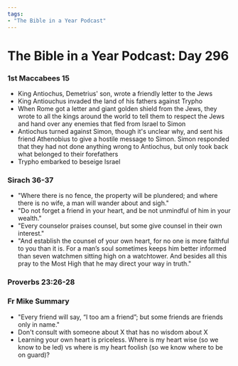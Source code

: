 ```yaml
---
tags:
- "The Bible in a Year Podcast"
---
```


# The Bible in a Year Podcast: Day 296

### 1st Maccabees 15
- King Antiochus, Demetrius' son, wrote a friendly letter to the Jews  
- King Antiouchus invaded the land of his fathers against Trypho
- When Rome got a letter and giant golden shield from the Jews, they wrote
to all the kings around the world to tell them to respect the Jews and hand
over any enemies that fled from Israel to Simon
- Antiochus turned against Simon, though it's unclear why, and sent his friend
Athenobius to give a hostile message to Simon. Simon responded that they had
not done anything wrong to Antiochus, but only took back what belonged to their
forefathers
- Trypho embarked to beseige Israel

### Sirach 36-37
- "Where there is no fence, the property will be plundered; and where there 
is no wife, a man will wander about and sigh."
- "Do not forget a friend in your heart, and be not unmindful of him in your 
wealth."
- "Every counselor praises counsel, but some give counsel in their own interest."
- "And establish the counsel of your own heart, for no one is more faithful to 
you than it is. For a man’s soul sometimes keeps him better informed than 
seven watchmen sitting high on a watchtower. And besides all this pray to the 
Most High that he may direct your way in truth."

### Proverbs 23:26-28


### Fr Mike Summary
 - "Every friend will say, “I too am a friend”; but some friends are friends only in name."
 - Don't consult with someone about X that has no wisdom about X
 - Learning your own heart is priceless. Where is my heart wise (so we know 
 to be led) vs where is my heart foolish (so we know where to be on guard)? 
